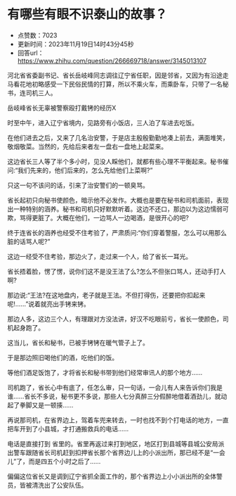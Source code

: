 # 有哪些有眼不识泰山的故事？
- 点赞数：7023
- 更新时间：2023年11月19日14时43分45秒
- 回答url：https://www.zhihu.com/question/266669718/answer/3145013107
<body>
 <p></p>
 <p data-pid="jW1hkFMI">河北省省委副书记、省长岳岐峰同志调往辽宁省任职，因是邻省，又因为有沿途走马看花地初略感受一下民俗民情的打算，所以不乘火车，而乘卧车，只带了一名秘书，连司机三人。</p>
 <p data-pid="us5ywbvc">岳岐峰省长无辜被警察殴打戴铐的经历X</p>
 <p data-pid="_FqNh6ae">时至中午，进入辽宁省境内，见路旁有小饭店，三人泊了车进去吃饭。</p>
 <p data-pid="ejR0QGos">在他们进去之后，又来了几名治安警，于是店主殷殷勤勤地凑上前去，满面堆笑，敬烟敬菜。当然的，先给后来者左一盘右一盘地上起菜来。</p>
 <p data-pid="8hQtjj1s">这边省长三人等了半个多小时，见没人睬他们，就都有些心理不平衡起来。秘书催问:“我们先来的，他们后来的，怎么先给他们上菜啊?”</p>
 <p data-pid="WI05kZEt">只这一句不该问的话，引来了治安警们的一顿臭骂。</p>
 <p data-pid="u1Z_opA5">省长起初只向秘书使颜色，暗示他不必发作。大概也是要在秘书和司机面前，表现出一种特别的涵养。秘书和司机只好默默听着。这边不还口，那边以为这边懦弱可欺，骂得更脏了。大概在他们，一边骂人一边喝酒，是很开心的吧?</p>
 <p data-pid="utlhwhxP">终于连省长的涵养也经受不住考验了，严肃质问:“你们穿着警服，怎么可以用那么脏的话骂人呢?”</p>
 <p data-pid="-qkvNN0G">这边一经受不住考验，那边火了，走过来一个人，给了省长一耳光。</p>
 <p data-pid="ftj8Cc-G">省长捂着脸，愣了愣，说你们这不是没王法了么?怎么不但张口骂人，还动手打人啊?</p>
 <p data-pid="h_wGdtIL">那边说:“王法?在这地盘内，老子就是王法。不但打得伤，还要把你扣起来呢!……”说着就亮出手铐来铐。</p>
 <p data-pid="rqvAORnH">那边人多，这边三个人，有理跟对方没法讲，好汉不吃眼前亏，省长一使颜色，司机起身跑了。</p>
 <p data-pid="H6gF-NKB">这当儿，省长和秘书，已被手铐铐在暖气管子上了。</p>
 <p data-pid="AbLsnqQX">于是那边照旧喝他们的酒，吃他们的饭。</p>
 <p data-pid="ETbchSch">等他们酒足饭饱了，才将省长和秘书带到他们经常审讯人的那个地方……</p>
 <p data-pid="RfpZgX_N">司机跑了，省长心中有底了，任怎么审，只一句话，一会儿有人来告诉你们我是谁……省长不多说，秘书更不多说，那些人七分真醉三分假醉地借着酒劲儿，就动起了拳脚又是一顿揍……</p>
 <p data-pid="AIFEULwx">再说那司机，在省界边上，驾着车兜来转去，一时也找不到个打电话的地方，一直把车开到了小县城，才打通搬救兵的电话……</p>
 <p data-pid="vV8WP9HT">电话是直接打到 省里的。省里再返过来打到地区，地区打到县城等县城公安局派出警车跟随省长司机赶到扣押省长那个省界边儿上的小派出所，那已经不是“一会儿”了，而是四五个小时之后了……</p>
 <p data-pid="XH-Wa64m">偏偏这位省长又是调到辽宁省抓全面工作的，那个省界边上小小派出所的全体警员，皆被清洗出了公安队伍。</p>
</body>